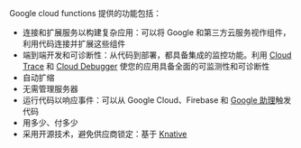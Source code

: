 Google cloud functions 提供的功能包括：

* 连接和扩展服务以构建复杂应用：可以将 Google 和第三方云服务视作组件，利用代码连接并扩展这些组件
* 端到端开发和可诊断性：从代码到部署，都具备集成的监控功能。利用 [Cloud Trace](https://cloud.google.com/trace) 和 [Cloud Debugger](https://cloud.google.com/debugger) 使您的应用具备全面的可监测性和可诊断性
* 自动扩缩
* 无需管理服务器
* 运行代码以响应事件：可以从 Google Cloud、Firebase 和 [Google 助理](https://assistant.google.com/)触发代码
* 用多少、付多少
* 采用开源技术，避免供应商锁定：基于 [Knative](https://github.com/knative)